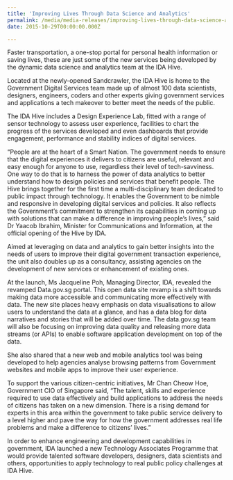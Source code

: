 ```yaml
---
title: 'Improving Lives Through Data Science and Analytics'
permalink: /media/media-releases/improving-lives-through-data-science-and-analytics
date: 2015-10-29T00:00:00.000Z

---
```


Faster transportation, a one-stop portal for personal health information or saving lives, these are just some of the new services being developed by the dynamic data science and analytics team at the IDA Hive. 

Located at the newly-opened Sandcrawler, the IDA Hive is home to the Government Digital Services team made up of almost 100 data scientists, designers, engineers, coders and other experts giving government services and applications a tech makeover to better meet the needs of the public. 

The IDA Hive includes a Design Experience Lab, fitted with a range of sensor technology to assess user experience, facilities to chart the progress of the services developed and even dashboards that provide engagement, performance and stability indices of digital services.

“People are at the heart of a Smart Nation. The government needs to ensure that the digital experiences it delivers to citizens are useful, relevant and easy enough for anyone to use, regardless their level of tech-savviness. One way to do that is to harness the power of data analytics to better understand how to design policies and services that benefit people. The Hive brings together for the first time a multi-disciplinary team dedicated to public impact through technology.  It enables the Government to be nimble and responsive in developing digital services and policies. It also reflects the Government’s commitment to strengthen its capabilities in coming up with solutions that can make a difference in improving people’s lives,” said Dr Yaacob Ibrahim, Minister for Communications and Information, at the official opening of the Hive by IDA.

Aimed at leveraging on data and analytics to gain better insights into the needs of users to improve their digital government transaction experience, the unit also doubles up as a consultancy, assisting agencies on the development of new services or enhancement of existing ones. 

At the launch, Ms Jacqueline Poh, Managing Director, IDA, revealed the revamped Data.gov.sg portal. This open data site revamp is a shift towards making data more accessible and communicating more effectively with data. The new site places heavy emphasis on data visualisations to allow users to understand the data at a glance, and has a data blog for data narratives and stories that will be added over time. The data.gov.sg team will also be focusing on improving data quality and releasing more data streams (or APIs) to enable software application development on top of the data.

She also shared that a new web and mobile analytics tool was being developed to help agencies analyse browsing patterns from Government websites and mobile apps to improve their user experience.

To support the various citizen-centric initiatives, Mr Chan Cheow Hoe, Government CIO of Singapore said, “The talent, skills and experience required to use data effectively and build applications to address the needs of citizens has taken on a new dimension.  There is a rising demand for experts in this area within the government to take public service delivery to a level higher and pave the way for how the government addresses real life problems and make a difference to citizens’ lives.”

In order to enhance engineering and development capabilities in government, IDA launched a new Technology Associates Programme that would provide talented software developers, designers, data scientists and others, opportunities to apply technology to real public policy challenges at IDA Hive. 


